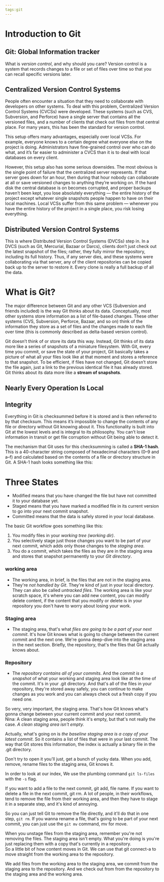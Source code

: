 ```yaml
---
tags:git
---
```

# Introduction to Git 
## Git: Global Information tracker
What is _version control_, and why should you care? Version control is a system that records changes to a file or set of files over time so that you can recall specific versions later.

## Centralized Version Control Systems
People often encounter a situation that they need to collaborate with developers on other systems. To deal with this problem, Centralized Version Control Systems (CVCSs) were developed. These systems (such as CVS, Subversion, and Perforce) have a single server that contains all the versioned files, and a number of clients that check out files from that central place. For many years, this has been the standard for version control.

This setup offers many advantages, especially over local VCSs. For example, everyone knows to a certain degree what everyone else on the project is doing. Administrators have fine-grained control over who can do what, and it’s far easier to administer a CVCS than it is to deal with local databases on every client.

However, this setup also has some serious downsides. The most obvious is the single point of failure that the centralized server represents. If that server goes down for an hour, then during that hour nobody can collaborate at all or save versioned changes to anything they’re working on. If the hard disk the central database is on becomes corrupted, and proper backups haven’t been kept, you lose absolutely everything — the entire history of the project except whatever single snapshots people happen to have on their local machines. Local VCSs suffer from this same problem — whenever you have the entire history of the project in a single place, you risk losing everything.

## Distributed Version Control Systems
This is where Distributed Version Control Systems (DVCSs) step in. In a DVCS (such as Git, Mercurial, Bazaar or Darcs), clients don’t just check out the latest snapshot of the files; rather, they fully mirror the repository, including its full history. Thus, if any server dies, and these systems were collaborating via that server, any of the client repositories can be copied back up to the server to restore it. Every clone is really a full backup of all the data.

# What is Git?
The major difference between Git and any other VCS (Subversion and friends included) is the way Git thinks about its data. Conceptually, most other systems store information as a list of file-based changes. These other systems (CVS, Subversion, Perforce, Bazaar, and so on) think of the information they store as a set of files and the changes made to each file over time (this is commonly described as delta-based version control).

Git doesn’t think of or store its data this way. Instead, Git thinks of its data more like a series of snapshots of a miniature filesystem. With Git, every time you commit, or save the state of your project, Git basically takes a picture of what all your files look like at that moment and stores a reference to that snapshot. To be efficient, if files have not changed, Git doesn’t store the file again, just a link to the previous identical file it has already stored. Git thinks about its data more like a **stream of snapshots**.

## Nearly Every Operation Is Local

## Integrity
Everything in Git is checksummed before it is stored and is then referred to by that checksum. This means it’s impossible to change the contents of any file or directory without Git knowing about it. This functionality is built into Git at the lowest levels and is integral to its philosophy. You can’t lose information in transit or get file corruption without Git being able to detect it.

The mechanism that Git uses for this checksumming is called a **SHA-1 hash**. This is a 40-character string composed of hexadecimal characters (0–9 and a–f) and calculated based on the contents of a file or directory structure in Git. A SHA-1 hash looks something like this:

# Three States

- Modified means that you have changed the file but have not committed it to your database yet.
- Staged means that you have marked a modified file in its current version to go into your next commit snapshot.
- Committed means that the data is safely stored in your local database.

The basic Git workflow goes something like this:
1. You modify files in your _working tree (working dir)_.
2. You selectively stage just those changes you want to be part of your next commit, which adds only those changes to the _staging area_.
3. You do a commit, which takes the files as they are in the staging area and stores that snapshot permanently to your _Git directory_.

### working area
- The working area, in brief, is the files that are not in the staging area. 
- They're _not handled by Git_. They're kind of just in your local directory. They can also be called _untracked files_. The working area is like your scratch space, it's where you can add new content, you can modify delete content, if the content that you modify or delete is in your repository you don't have to worry about losing your work.

### Staging area
- The staging area, that's what _files are going to be a part of your next commit_. It's how Git knows what is going to change between the current commit and the next one. We're gonna deep-dive into the staging area in the next section. Briefly, the repository, that's the files that Git actually knows about.

### Repository
- The _repository contains all of your commits_. And the _commit is a snapshot_ of what your working and staging area look like at the time of the commit. It's in your .git directory. And that's all of the files in your repository, they're stored away safely, you can continue to make changes as you work and you can always check out a fresh copy if you need one.

So very, very important, the staging area. That's how Git knows what's gonna change between your current commit and your next commit.  
Nina: A clean staging area, people think it's empty, but that's not really the case. _A clean staging area isn't empty._

Actually, what's going on is _the baseline staging area is a copy of your latest commit_. So it contains a list of files that were in your last commit. The way that Git stores this information, the index is actually a binary file in the .git directory.

Don't try to open it you'll just, get a bunch of yucky data. When you add, remove, rename files to the staging area, Git knows it.

In order to look at our index, We use the plumbing command `git ls-files` with the `-s` flag.  

If you want to add a file to the next commit, git add, file name. If you want to delete a file in the next commit, git rm. A lot of people, in their workflows, tend to remove the file from their working area, and then they have to stage it in a separate step, and it's kind of annoying.

So you can just tell Git to remove the file directly, and it'll do that in one step, `git rm`. If you wanna rename a file, that's going to be part of your next commit, you can just use the `git mv` command, mv for move.  

When you unstage files from the staging area, remember you're not removing the files. The staging area isn't empty. What you're doing is you're just replacing them with a copy that's currently in a repository.  
So a little bit of how content moves in Git. We can use that git connect-a to move straight from the working area to the repository.

We add files from the working area to the staging area, we commit from the staging area to the repository. And we check out from from the repository to the staging area and the working area.


